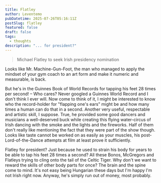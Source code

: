 ```yaml
---
title: Flatley
author: Leventemo
pubDatetime: 2025-07-26T05:16:11Z
postSlug: flatley
featured: false
draft: false
tags:
  - thoughts
description: "... for president?"
---
```


>Michael Flatley to seek Irish presidency nomination

Looks like Mr. Machine-Gun-Foot, the man who managed to apply the mindset of your gym coach to an art form and make it numeric and measurable, is back.

But he's in the Guinnes Book of World Records for tapping his feet 28 times per second! – Who cares? Never googled a Guinnes World Record and I don't think I ever will. Now come to think of it, I might be interested to know who the record-holder for "flapping one's ears" might be and how many times a human can do that in a second. Another very useful, respectable and artistic skill, I suppose. True, he provided some good dancers and musicians a well-deserved buck while creating this flying water-circus of Irish dancing with the smoke and the lights and the fireworks. Half of them don't really like mentioning the fact that they were part of the show though. Looks like taste cannot be worked on as easily as your muscles, his post-Lord-of-the-Dance attempts at film at least prove it sufficiently.

Flatley for president? Just because he used to strain his body for years to be able to tap his feet 28 times a second? All these Bonos, McGregors and Flatleys trying to cling onto the tail of the Celtic Tiger. Why don't we want to reward the skills of other body parts for once? The brain and the spine come to mind. It's not easy being Hungarian these days but I'm happy I'm not Irish right now. Anyway, he's simply run out of money, most probably.
